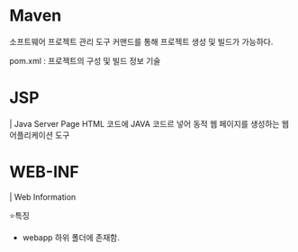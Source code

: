 # Maven
소프트웨어 프로젝트 관리 도구
커맨드를 통해 프로젝트 생성 및 빌드가 가능하다.

pom.xml : 프로젝트의 구성 및 빌드 정보 기술


# JSP
| Java Server Page
HTML 코드에 JAVA 코드르 넣어 동적 웹 페이지를 생성하는 웹 어플리케이션 도구


# WEB-INF
| Web Information

⭐특징
- webapp 하위 폴더에 존재함.
